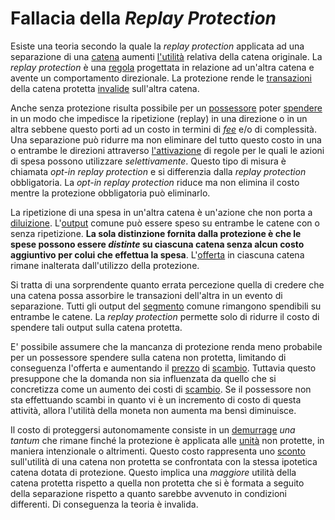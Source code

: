 # Fallacia della _Replay Protection_



Esiste una teoria secondo la quale la _replay protection_ applicata ad una separazione di una [catena]() aumenti [l'utilità]() relativa della catena originale. La _replay protection_ è una [regola]() progettata in relazione ad un'altra catena e avente un comportamento direzionale. La protezione rende le [transazioni]() della catena protetta [invalide]() sull'altra catena.

Anche senza protezione risulta possibile per un [possessore]() poter [spendere]() in un modo che impedisce la ripetizione (replay) in una direzione o in un altra sebbene questo porti ad un costo in termini di [_fee_]() e/o di complessità. Una separazione può ridurre ma non eliminare del tutto questo costo in una o entrambe le direzioni attraverso [l'attivazione]() di regole per le quali le azioni di spesa possono utilizzare _selettivamente_. Questo tipo di misura è chiamata _opt-in replay protection_ e si differenzia dalla _replay protection_ obbligatoria. La _opt-in replay protection_ riduce ma non elimina il costo mentre la protezione obbligatoria può eliminarlo.

La ripetizione di una spesa in un'altra catena è un'azione che non porta a [diluizione](). L'[output]() comune può essere speso su entrambe le catene con o senza ripetizione. **La sola distinzione fornita dalla protezione è che le spese possono essere _distinte_ su ciascuna catena senza alcun costo aggiuntivo per colui che effettua la spesa**. L'[offerta]() in ciascuna catena rimane inalterata dall'utilizzo della protezione.

Si tratta di una sorprendente quanto errata percezione quella di credere che una catena possa assorbire le transazioni dell'altra in un evento di separazione. Tutti gli output del [segmento]() comune rimangono spendibili su entrambe le catene. La _replay protection_ permette solo di ridurre il costo di spendere tali output sulla catena protetta.

E' possibile assumere che la mancanza di protezione renda meno probabile per un possessore spendere sulla catena non protetta, limitando di conseguenza l'offerta e aumentando il [prezzo]() di [scambio](). Tuttavia questo presuppone che la domanda non sia influenzata da quello che si concretizza come un aumento dei costi di [scambio](). Se il possessore non sta effettuando scambi in quanto vi è un incremento di costo di questa attività, allora l'utilità della moneta non aumenta ma bensì diminuisce.

Il costo di proteggersi autonomamente consiste in un [demurrage]() _una tantum_ che rimane finché la protezione è applicata alle [unità]() non protette, in maniera intenzionale o altrimenti. Questo costo rappresenta uno [sconto]() sull'utilità di una catena non protetta se confrontata con la stessa ipotetica catena dotata di protezione. Questo implica una _maggiore_ utilità della catena protetta rispetto a quella non protetta che si è formata a seguito della separazione rispetto a quanto sarebbe avvenuto in condizioni differenti. Di conseguenza la teoria è invalida.



